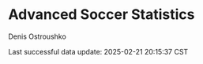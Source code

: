 # Advanced Soccer Statistics
Denis Ostroushko

<!-- gfm -->

Last successful data update: 2025-02-21 20:15:37 CST
